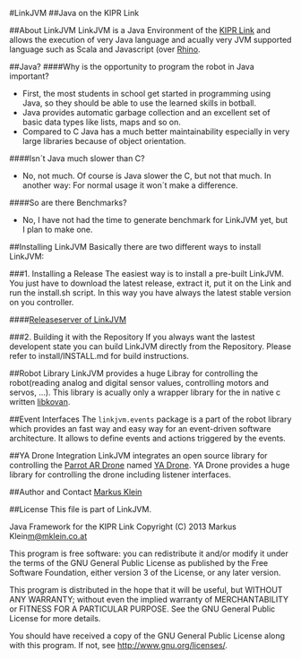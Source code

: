#LinkJVM 
##Java on the KIPR Link

##About LinkJVM
LinkJVM is a Java Environment of the [KIPR Link](http://www.kipr.org/products/link/) and allows the execution of very Java language and acually very JVM supported language such as Scala and Javascript (over [Rhino](https://developer.mozilla.org/en/docs/Rhino).

##Java?
####Why is the opportunity to program the robot in Java important?
+ First, the most students in school get started in programming using Java, so they should be able to use the learned skills in botball.
+ Java provides automatic garbage collection and an excellent set of basic data types like lists, maps and so on.
+ Compared to C Java has a much better maintainability especially in very large libraries because of object orientation.

####Isn´t Java much slower than C?
+ No, not much. Of course is Java slower the C, but not that much. In another way: For normal usage it won´t make a difference.

####So are there Benchmarks?
+ No, I have not had the time to generate benchmark for LinkJVM yet, but I plan to make one.

##Installing LinkJVM
Basically there are two different ways to install LinkJVM:

###1. Installing a Release
The easiest way is to install a pre-built LinkJVM. You just have to download the latest release, extract it, put it on the Link and run the install.sh script.
In this way you have always the latest stable version on you controller.

####[Releaseserver of LinkJVM](http://files.mklein.co.at/LinkJVM/release/)

###2. Building it with the Repository
If you always want the lastest developent state you can build LinkJVM directly from the Repository.
Please refer to install/INSTALL.md for build instructions.

##Robot Library
LinkJVM provides a huge Libray for controlling the robot(reading analog and digital sensor values, controlling motors and servos, ...). This library is acually only a wrapper library for the in native c written [libkovan](https://github.com/kipr/libkovan).

##Event Interfaces
The `linkjvm.events` package is a part of the robot library which provides an fast way and easy way for an event-driven software architecture. It allows to define events and actions triggered by the events.

##YA Drone Integration 
LinkJVM integrates an open source library for controlling the [Parrot AR Drone](http://ardrone2.parrot.com/) named [YA Drone](https://github.com/MahatmaX/YADrone). YA Drone provides a huge library for controlling the drone including listener interfaces.

##Author and Contact
[Markus Klein](https://mklein.co.at)

##License 
This file is part of LinkJVM.

Java Framework for the KIPR Link
Copyright (C) 2013 Markus Klein<m@mklein.co.at>

This program is free software: you can redistribute it and/or modify
it under the terms of the GNU General Public License as published by
the Free Software Foundation, either version 3 of the License, or
any later version.
 
This program is distributed in the hope that it will be useful,
but WITHOUT ANY WARRANTY; without even the implied warranty of
MERCHANTABILITY or FITNESS FOR A PARTICULAR PURPOSE. See the
GNU General Public License for more details.

You should have received a copy of the GNU General Public License
along with this program. If not, see <http://www.gnu.org/licenses/>.
